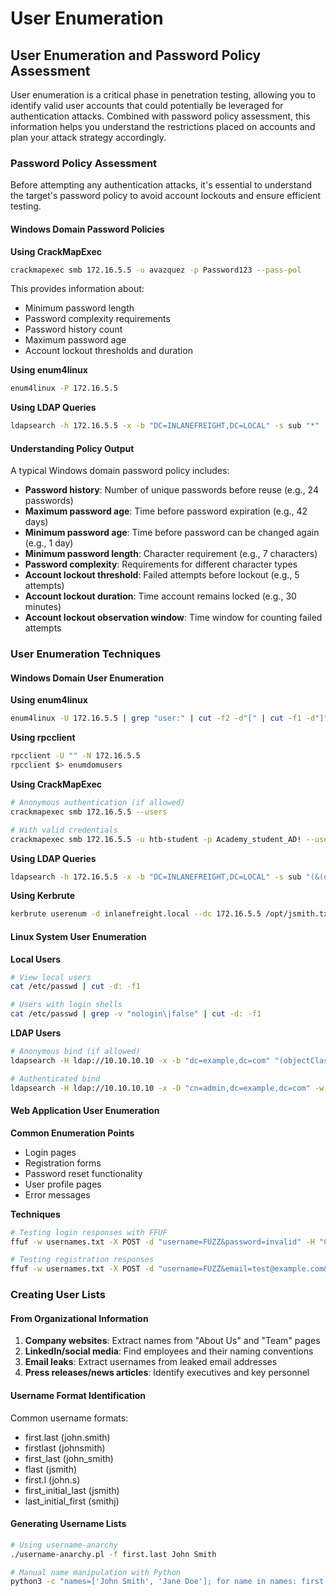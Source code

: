 # User Enumeration

## User Enumeration and Password Policy Assessment

User enumeration is a critical phase in penetration testing, allowing you to identify valid user accounts that could potentially be leveraged for authentication attacks. Combined with password policy assessment, this information helps you understand the restrictions placed on accounts and plan your attack strategy accordingly.

### Password Policy Assessment

Before attempting any authentication attacks, it's essential to understand the target's password policy to avoid account lockouts and ensure efficient testing.

#### Windows Domain Password Policies

**Using CrackMapExec**

```bash
crackmapexec smb 172.16.5.5 -u avazquez -p Password123 --pass-pol
```

This provides information about:

* Minimum password length
* Password complexity requirements
* Password history count
* Maximum password age
* Account lockout thresholds and duration

**Using enum4linux**

```bash
enum4linux -P 172.16.5.5
```

**Using LDAP Queries**

```bash
ldapsearch -h 172.16.5.5 -x -b "DC=INLANEFREIGHT,DC=LOCAL" -s sub "*" | grep -m 1 -B 10 pwdHistoryLength
```

#### Understanding Policy Output

A typical Windows domain password policy includes:

* **Password history**: Number of unique passwords before reuse (e.g., 24 passwords)
* **Maximum password age**: Time before password expiration (e.g., 42 days)
* **Minimum password age**: Time before password can be changed again (e.g., 1 day)
* **Minimum password length**: Character requirement (e.g., 7 characters)
* **Password complexity**: Requirements for different character types
* **Account lockout threshold**: Failed attempts before lockout (e.g., 5 attempts)
* **Account lockout duration**: Time account remains locked (e.g., 30 minutes)
* **Account lockout observation window**: Time window for counting failed attempts

### User Enumeration Techniques

#### Windows Domain User Enumeration

**Using enum4linux**

```bash
enum4linux -U 172.16.5.5 | grep "user:" | cut -f2 -d"[" | cut -f1 -d"]"
```

**Using rpcclient**

```bash
rpcclient -U "" -N 172.16.5.5
rpcclient $> enumdomusers
```

**Using CrackMapExec**

```bash
# Anonymous authentication (if allowed)
crackmapexec smb 172.16.5.5 --users

# With valid credentials
crackmapexec smb 172.16.5.5 -u htb-student -p Academy_student_AD! --users
```

**Using LDAP Queries**

```bash
ldapsearch -h 172.16.5.5 -x -b "DC=INLANEFREIGHT,DC=LOCAL" -s sub "(&(objectclass=user))" | grep sAMAccountName: | cut -f2 -d" "
```

**Using Kerbrute**

```bash
kerbrute userenum -d inlanefreight.local --dc 172.16.5.5 /opt/jsmith.txt
```

#### Linux System User Enumeration

**Local Users**

```bash
# View local users
cat /etc/passwd | cut -d: -f1

# Users with login shells
cat /etc/passwd | grep -v "nologin\|false" | cut -d: -f1
```

**LDAP Users**

```bash
# Anonymous bind (if allowed)
ldapsearch -H ldap://10.10.10.10 -x -b "dc=example,dc=com" "(objectClass=posixAccount)" uid

# Authenticated bind
ldapsearch -H ldap://10.10.10.10 -x -D "cn=admin,dc=example,dc=com" -w password -b "dc=example,dc=com" "(objectClass=posixAccount)" uid
```

#### Web Application User Enumeration

**Common Enumeration Points**

* Login pages
* Registration forms
* Password reset functionality
* User profile pages
* Error messages

**Techniques**

```bash
# Testing login responses with FFUF
ffuf -w usernames.txt -X POST -d "username=FUZZ&password=invalid" -H "Content-Type: application/x-www-form-urlencoded" -u http://example.com/login -mr "User not found"

# Testing registration responses
ffuf -w usernames.txt -X POST -d "username=FUZZ&email=test@example.com&password=Test123!" -H "Content-Type: application/x-www-form-urlencoded" -u http://example.com/register -mr "Username already taken"
```

### Creating User Lists

#### From Organizational Information

1. **Company websites**: Extract names from "About Us" and "Team" pages
2. **LinkedIn/social media**: Find employees and their naming conventions
3. **Email leaks**: Extract usernames from leaked email addresses
4. **Press releases/news articles**: Identify executives and key personnel

#### Username Format Identification

Common username formats:

* first.last (john.smith)
* firstlast (johnsmith)
* first\_last (john\_smith)
* flast (jsmith)
* first.l (john.s)
* first\_initial\_last (jsmith)
* last\_initial\_first (smithj)

#### Generating Username Lists

```bash
# Using username-anarchy
./username-anarchy.pl -f first.last John Smith

# Manual name manipulation with Python
python3 -c "names=['John Smith', 'Jane Doe']; for name in names: first, last = name.lower().split(); print(f'{
```
